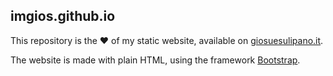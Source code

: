## imgios.github.io
This repository is the :heart: of my static website, available on [giosuesulipano.it](http://giosuesulipano.it).

The website is made with plain HTML, using the framework [Bootstrap](https://github.com/twbs/bootstrap).
